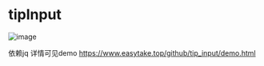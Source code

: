 # tipInput

![image](https://github.com/chro008/tipInput/raw/master/demo.gif)

依赖jq
详情可见demo 
https://www.easytake.top/github/tip_input/demo.html
